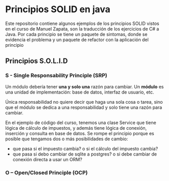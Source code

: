 # Principios SOLID en java

Este repositorio contiene algunos ejemplos de los principios SOLID 
vistos en el curso de Manuel Zapata, son la traducción de los ejercicios
de C# a Java.
Por cada principio se tiene un paquete de sintomas, donde se evidencia el 
problema y un paquete de refactor con la aplicación del principio

## Principios S.O.L.I.D

### S - Single Responsability Principle (SRP)
Un módulo debería tener __una y solo una__ razón para cambiar. 
Un __módulo__ es una unidad de implementación: base de datos, interfaz de usuario, etc.

Única responsabilidad no quiere decir que haga una sola cosa o tarea, 
sino que el módulo se dedica a una responsabilidad y solo tiene una razón para cambiar.

En el ejemplo de código del curso, tenemos una clase Service que tiene
lógica de cálculo de impuestos, y además tiene lógica de conexión,
inserción y consulta en base de datos. 
Se rompe el principio porque es posible que tengamos dos o más 
posibilidades de cambio:
- que pasa si el impuesto cambia? o si el cálculo del impuesto cambia?
- que pasa si debo cambiar de sqlite a postgres? o si debe cambiar de conexión directa a usar un ORM?

### O – Open/Closed Principle (OCP)



